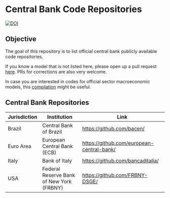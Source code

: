 # Central Bank Code Repositories
[![DOI](https://zenodo.org/badge/596103165.svg)](https://zenodo.org/badge/latestdoi/596103165)

## Objective
The goal of this repository is to list official central bank publicly available code repositories.

If you know a model that is not listed here, please open up a pull request [here](https://github.com/dkgaraujo/CentralBankCodeRepositories/pulls). PRs for corrections are also very welcome.

In case you are interested in codes for official sector macroeconomic models, this [compilation](https://github.com/dkgaraujo/OpenSourcedMacroModels) might be useful.

## Central Bank Repositories

| Jurisdiction | Institution | Link |
|---|---|---|
| Brazil | Central Bank of Brazil | https://github.com/bacen/ |
| Euro Area | European Central Bank (ECB) | https://github.com/european-central-bank/ |
| Italy | Bank of Italy | https://github.com/bancaditalia/ |
| USA | Federal Reserve Bank of New York (FRBNY) | https://github.com/FRBNY-DSGE/ |
